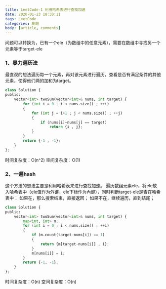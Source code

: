```yaml
---
title: LeetCode-1 利用哈希表进行查找加速
date: 2020-01-23 10:30:11
tags: LeetCode
categories: 刷题
body: [article, comments]
---
```


问题可以转换为，已有一个ele（为数组中的任意元素），需要在数组中寻找另一个元素等于target-ele
### 1、暴力遍历法
最直观的想法遍历每一个元素，再对该元素进行遍历，查看是否有满足条件的其他元素，使得他们两的加和为target。  
```python
class Solution {
public:
    vector<int> twoSum(vector<int>& nums, int target) {
        for (int i = 0 ; i < nums.size() ; ++i)
        {
            for (int j = i+1 ; j < nums.size() ; ++j)
            {
                if (nums[i]+nums[j] == target)
                    return {i , j};
            }
        }
        return {-1 , -1};
    }
};
```
时间复杂度：O(n^2)
空间复杂度：O(1)

### 2、一遍hash
这个方法的想法主要是利用哈希表来进行查找加速。
遍历数组元素ele，将ele放入哈希表中（ele值作为外键，ele下标作为內键），同时判断target-ele是否在哈希表中：
如果在，那么搜索结束，直接返回；
如果不在，继续遍历，直到结尾；

```python
class Solution {
public:
    vector<int> twoSum(vector<int>& nums, int target) {
        map<int, int> m;
        for (int i = 0 ; i < nums.size() ; ++i)
        {
            if (m.count(target-nums[i]) == 1)
            {
                return {m[target-nums[i]] , i};
            }
            m[nums[i]] = i;
        }
        return {-1, -1};
    }
};
```
时间复杂度：O(n)
空间复杂度：O(n)
